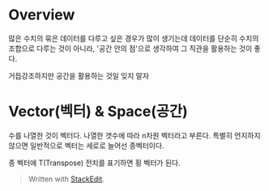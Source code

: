 # Overview

많은 수치의 묶은 데이터를 다루고 싶은 경우가 많이 생기는데 데이터를 단순히 수치의 조합으로 다루는 것이 아니라, '공간 안의 점'으로 생각하여 그 직관을 활용하는 것이 좋다. 

거듭강조하지만 공간을 활용하는 것일 잊지 말자

# Vector(벡터) & Space(공간)

수를 나열한 것이 벡터다. 나열한 갯수에 따라 n차원 벡터라고 부른다. 특별히 언지하지 않으면 일반적으로 벡터는 세로로 늘어선 종벡터이다. 

종 벡터에 T(Transpose) 전치를 표기하면 횡 벡터가 된다. 







> Written with [StackEdit](https://stackedit.io/).
<!--stackedit_data:
eyJoaXN0b3J5IjpbLTEyNDM0MzI2NDVdfQ==
-->